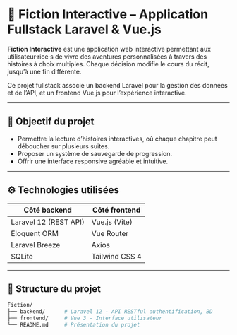 # 📖 Fiction Interactive – Application Fullstack Laravel & Vue.js

**Fiction Interactive** est une application web interactive permettant aux utilisateur·rice·s de vivre des aventures personnalisées à travers des histoires à choix multiples. Chaque décision modifie le cours du récit, jusqu’à une fin différente.

Ce projet fullstack associe un backend Laravel pour la gestion des données et de l’API, et un frontend Vue.js pour l’expérience interactive.

---

## 🎯 Objectif du projet

- Permettre la lecture d’histoires interactives, où chaque chapitre peut déboucher sur plusieurs suites.
- Proposer un système de sauvegarde de progression.
- Offrir une interface responsive agréable et intuitive.

---

## ⚙️ Technologies utilisées

| Côté backend | Côté frontend |
|--------------|---------------|
| Laravel 12 (REST API) | Vue.js  (Vite) |
| Eloquent ORM | Vue Router |
| Laravel Breeze | Axios |
| SQLite | Tailwind CSS 4 |

---

## 📂 Structure du projet

```bash
Fiction/
├── backend/      # Laravel 12 - API RESTful authentification, BD
├── frontend/     # Vue 3 - Interface utilisateur 
└── README.md     # Présentation du projet
